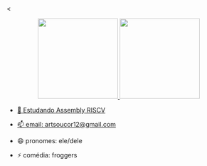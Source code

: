 ### 

<<div align="center">
  <a href="https://github.com/mcr9n">
  <img height="180em" src="https://github-readme-stats.vercel.app/api?username=mcr9n&show_icons=true&theme=dracula&include_all_commits=true&count_private=true"/>
  <img height="180em" src="https://github-readme-stats.vercel.app/api/top-langs/?username=mcr9n&layout=compact&langs_count=7&theme=dracula"/>
</div>

- 🌱 Estudando Assembly RISCV

- 📫 email: artsoucor12@gmail.com
- 😄 pronomes: ele/dele
- ⚡ comédia: froggers

